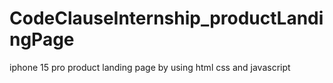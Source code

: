 # CodeClauseInternship_productLandingPage
iphone 15 pro product landing page by using html css and javascript

